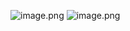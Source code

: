 ![image.png](https://i.loli.net/2021/08/24/ZHhdc5FBsOKNba4.png)
![image.png](https://i.loli.net/2021/08/24/H4iOLzsFdxKkfJ1.png)